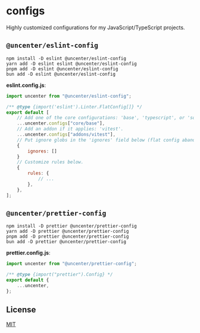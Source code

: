 # configs

Highly customized configurations for my JavaScript/TypeScript projects.

## `@uncenter/eslint-config`

```
npm install -D eslint @uncenter/eslint-config
yarn add -D eslint eslint @uncenter/eslint-config
pnpm add -D eslint @uncenter/eslint-config
bun add -D eslint @uncenter/eslint-config
```

**eslint.config.js**:

```js
import uncenter from "@uncenter/eslint-config";

/** @type {import('eslint').Linter.FlatConfig[]} */
export default [
	// Add one of the core configurations: 'base', 'typescript', or 'solidjs'.
	...uncenter.configs["core/base"],
	// Add an addon if it applies: 'vitest'.
	...uncenter.configs["addons/vitest"],
    // Put ignore globs in the 'ignores' field below (flat config abandons .eslintignore files).
    {
        ignores: []
    }
    // Customize rules below.
	{
		rules: {
			// ...
		},
	},
];
```

## `@uncenter/prettier-config`

```
npm install -D prettier @uncenter/prettier-config
yarn add -D prettier @uncenter/prettier-config
pnpm add -D prettier @uncenter/prettier-config
bun add -D prettier @uncenter/prettier-config
```

**prettier.config.js**:

```js
import uncenter from "@uncenter/prettier-config";

/** @type {import("prettier").Config} */
export default {
	...uncenter,
};
```

## License

[MIT](LICENSE)
